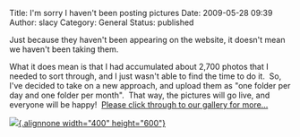 Title: I'm sorry I haven't been posting pictures
Date: 2009-05-28 09:39
Author: slacy
Category: General
Status: published

Just because they haven't been appearing on the website, it doesn't mean
we haven't been taking them.

What it does mean is that I had accumulated about 2,700 photos that I
needed to sort through, and I just wasn't able to find the time to do
it.  So, I've decided to take on a new approach, and upload them as "one
folder per day and one folder per month".  That way, the pictures will
go live, and everyone will be happy!  [Please click through to our
gallery for more...](http://kleinlacy.com/gallery/v/2009)

[![](http://kleinlacy.com/gallery/d/175644-2/img_2914.jpg){.alignnone
width="400" height="600"}](http://kleinlacy.com/gallery/v/2009)
